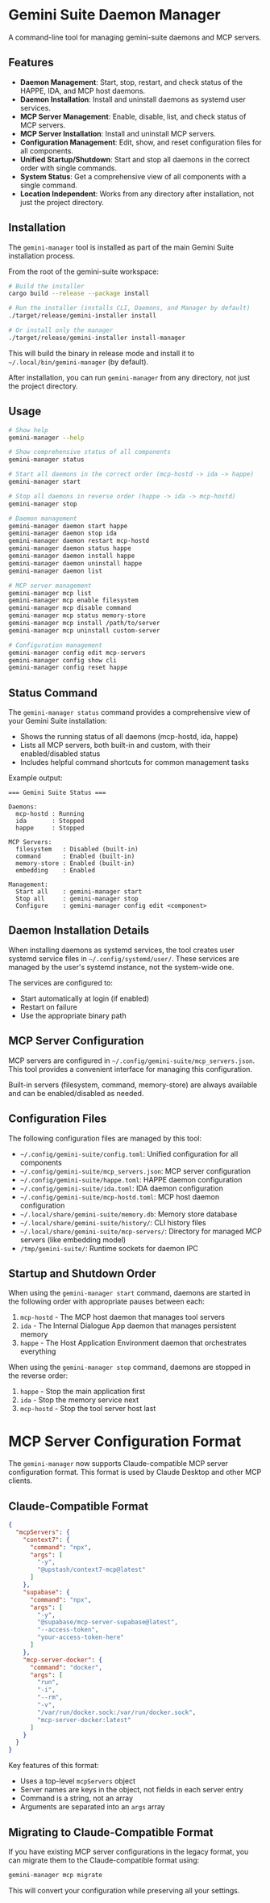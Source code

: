 # Gemini Suite Daemon Manager

A command-line tool for managing gemini-suite daemons and MCP servers.

## Features

- **Daemon Management**: Start, stop, restart, and check status of the HAPPE, IDA, and MCP host daemons.
- **Daemon Installation**: Install and uninstall daemons as systemd user services.
- **MCP Server Management**: Enable, disable, list, and check status of MCP servers.
- **MCP Server Installation**: Install and uninstall MCP servers.
- **Configuration Management**: Edit, show, and reset configuration files for all components.
- **Unified Startup/Shutdown**: Start and stop all daemons in the correct order with single commands.
- **System Status**: Get a comprehensive view of all components with a single command.
- **Location Independent**: Works from any directory after installation, not just the project directory.

## Installation

The `gemini-manager` tool is installed as part of the main Gemini Suite installation process.

From the root of the gemini-suite workspace:

```bash
# Build the installer
cargo build --release --package install

# Run the installer (installs CLI, Daemons, and Manager by default)
./target/release/gemini-installer install

# Or install only the manager
./target/release/gemini-installer install-manager
```

This will build the binary in release mode and install it to `~/.local/bin/gemini-manager` (by default).

After installation, you can run `gemini-manager` from any directory, not just the project directory.

## Usage

```bash
# Show help
gemini-manager --help

# Show comprehensive status of all components
gemini-manager status

# Start all daemons in the correct order (mcp-hostd -> ida -> happe)
gemini-manager start

# Stop all daemons in reverse order (happe -> ida -> mcp-hostd)
gemini-manager stop

# Daemon management
gemini-manager daemon start happe
gemini-manager daemon stop ida
gemini-manager daemon restart mcp-hostd
gemini-manager daemon status happe
gemini-manager daemon install happe
gemini-manager daemon uninstall happe
gemini-manager daemon list

# MCP server management
gemini-manager mcp list
gemini-manager mcp enable filesystem
gemini-manager mcp disable command
gemini-manager mcp status memory-store
gemini-manager mcp install /path/to/server
gemini-manager mcp uninstall custom-server

# Configuration management
gemini-manager config edit mcp-servers
gemini-manager config show cli
gemini-manager config reset happe
```

## Status Command

The `gemini-manager status` command provides a comprehensive view of your Gemini Suite installation:

- Shows the running status of all daemons (mcp-hostd, ida, happe)
- Lists all MCP servers, both built-in and custom, with their enabled/disabled status
- Includes helpful command shortcuts for common management tasks

Example output:
```
=== Gemini Suite Status ===

Daemons:
  mcp-hostd : Running
  ida       : Stopped
  happe     : Stopped

MCP Servers:
  filesystem   : Disabled (built-in)
  command      : Enabled (built-in)
  memory-store : Enabled (built-in)
  embedding    : Enabled

Management:
  Start all    : gemini-manager start
  Stop all     : gemini-manager stop
  Configure    : gemini-manager config edit <component>
```

## Daemon Installation Details

When installing daemons as systemd services, the tool creates user systemd service files in `~/.config/systemd/user/`. These services are managed by the user's systemd instance, not the system-wide one.

The services are configured to:
- Start automatically at login (if enabled)
- Restart on failure
- Use the appropriate binary path

## MCP Server Configuration

MCP servers are configured in `~/.config/gemini-suite/mcp_servers.json`. This tool provides a convenient interface for managing this configuration.

Built-in servers (filesystem, command, memory-store) are always available and can be enabled/disabled as needed.

## Configuration Files

The following configuration files are managed by this tool:

- `~/.config/gemini-suite/config.toml`: Unified configuration for all components
- `~/.config/gemini-suite/mcp_servers.json`: MCP server configuration
- `~/.config/gemini-suite/happe.toml`: HAPPE daemon configuration
- `~/.config/gemini-suite/ida.toml`: IDA daemon configuration
- `~/.config/gemini-suite/mcp-hostd.toml`: MCP host daemon configuration
- `~/.local/share/gemini-suite/memory.db`: Memory store database
- `~/.local/share/gemini-suite/history/`: CLI history files
- `~/.local/share/gemini-suite/mcp-servers/`: Directory for managed MCP servers (like embedding model)
- `/tmp/gemini-suite/`: Runtime sockets for daemon IPC

## Startup and Shutdown Order

When using the `gemini-manager start` command, daemons are started in the following order with appropriate pauses between each:

1. `mcp-hostd` - The MCP host daemon that manages tool servers
2. `ida` - The Internal Dialogue App daemon that manages persistent memory 
3. `happe` - The Host Application Environment daemon that orchestrates everything

When using the `gemini-manager stop` command, daemons are stopped in the reverse order:

1. `happe` - Stop the main application first
2. `ida` - Stop the memory service next
3. `mcp-hostd` - Stop the tool server host last 

# MCP Server Configuration Format

The `gemini-manager` now supports Claude-compatible MCP server configuration format. This format is used by Claude Desktop and other MCP clients.

## Claude-Compatible Format

```json
{
  "mcpServers": {
    "context7": {
      "command": "npx",
      "args": [
        "-y",
        "@upstash/context7-mcp@latest"
      ]
    },
    "supabase": {
      "command": "npx",
      "args": [
        "-y",
        "@supabase/mcp-server-supabase@latest",
        "--access-token",
        "your-access-token-here"
      ]
    },
    "mcp-server-docker": {
      "command": "docker",
      "args": [
        "run",
        "-i",
        "--rm",
        "-v",
        "/var/run/docker.sock:/var/run/docker.sock",
        "mcp-server-docker:latest"
      ]
    }
  }
}
```

Key features of this format:
- Uses a top-level `mcpServers` object
- Server names are keys in the object, not fields in each server entry
- Command is a string, not an array
- Arguments are separated into an `args` array

## Migrating to Claude-Compatible Format

If you have existing MCP server configurations in the legacy format, you can migrate them to the Claude-compatible format using:

```bash
gemini-manager mcp migrate
```

This will convert your configuration while preserving all your settings. 